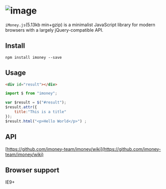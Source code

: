 ![image](https://cloud.githubusercontent.com/assets/1193966/16918697/33f07cb4-4d39-11e6-85c3-6d14a0bfd64d.png)
===========================================================================

`iMoney.js`(5.13kb min+gzip) is a minimalist JavaScript library for modern browsers  with a largely jQuery-compatible API.

## Install

```
npm install imoney --save
```

## Usage


```html
<div id="result"></div>
```

```js
import $ from "imoney";

var $result = $("#result");
$result.attr({
    title:"This is a title"
});
$result.html("<p>Hello World</p>") ;
```

## API

[https://github.com/imoney-team/imoney/wiki](https://github.com/imoney-team/imoney/wiki)

## Browser support

IE9+